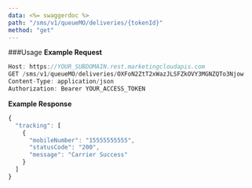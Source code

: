 ```yaml
---
data: <%= swaggerdoc %>
path: "/sms/v1/queueMO/deliveries/{tokenId}"
method: "get"
---
```

###Usage
**Example Request**
```js
Host: https://YOUR_SUBDOMAIN.rest.marketingcloudapis.com
GET /sms/v1/queueMO/deliveries/OXFoN2ZtT2xWazJLSFZkOVY3MGNZQTo3Njow
Content-Type: application/json
Authorization: Bearer YOUR_ACCESS_TOKEN
```
**Example Response**
```js
{
  "tracking": [
    {
      "mobileNumber": "15555555555",
      "statusCode": "200",
      "message": "Carrier Success"
    }
  ]
}
```

